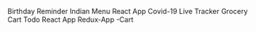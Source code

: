 Birthday Reminder 
Indian Menu React App
Covid-19 Live Tracker 
Grocery Cart
Todo React App
Redux-App -Cart 
